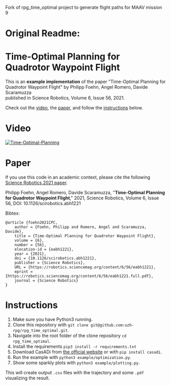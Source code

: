 Fork of rpg_time_optimal project to generate flight paths for MAAV mission 9

# Original Readme:
# Time-Optimal Planning for Quadrotor Waypoint Flight
This is an **example implementation** of the paper "Time-Optimal Planning for Quadrotor Waypoint Flight" by Philipp Foehn, Angel Romero, Davide Scaramuzza  
published in Science Robotics, Volume 6, Issue 56, 2021.

Check out the [video](https://www.youtube.com/watch?v=ZPI8U1uSJUs), the [paper](http://rpg.ifi.uzh.ch/docs/ScienceRobotics21_Foehn.pdf), and follow the [instructions](#instructions) below.


# Video
[![Time-Optimal-Planning](https://img.youtube.com/vi/ZPI8U1uSJUs/0.jpg)](https://www.youtube.com/watch?v=ZPI8U1uSJUs)

# Paper
If you use this code in an academic context, please cite the following [Science Robotics 2021 paper](http://rpg.ifi.uzh.ch/docs/ScienceRobotics21_Foehn.pdf).

Philipp Foehn, Angel Romero, Davide Scaramuzza,
"**Time-Optimal Planning for Quadrotor Waypoint Flight**,"
2021, Science Robotics, Volume 6, Issue 56, DOI: 10.1126/scirobotics.abh1221  
  
Bibtex:
```
@article {foehn2021CPC,
	author = {Foehn, Philipp and Romero, Angel and Scaramuzza, Davide},
	title = {Time-Optimal Planning for Quadrotor Waypoint Flight},
	volume = {6},
	number = {56},
	elocation-id = {eabh1221},
	year = {2021},
	doi = {10.1126/scirobotics.abh1221},
	publisher = {Science Robotics},
	URL = {https://robotics.sciencemag.org/content/6/56/eabh1221},
	eprint = {https://robotics.sciencemag.org/content/6/56/eabh1221.full.pdf},
	journal = {Science Robotics}
}
```

# Instructions
1. Make sure you have Python3 running.
4. Clone this repository with `git clone git@github.com:uzh-rpg/rpg_time_optimal.git`.
5. Navigate into the root folder of the clone repository `cd rpg_time_optimal`.
2. Install the requirements `pip3 install -r requirements.txt`
3. Download CasADi from [the official website](https://web.casadi.org) or with `pip install casadi`.
6. Run the example with `python3 example/optimization.py`.
7. Show some sparkly plots with `python3 example/plotting.py`.

This will create output `.csv` files with the trajectory and some `.pdf` visualizing the result.

